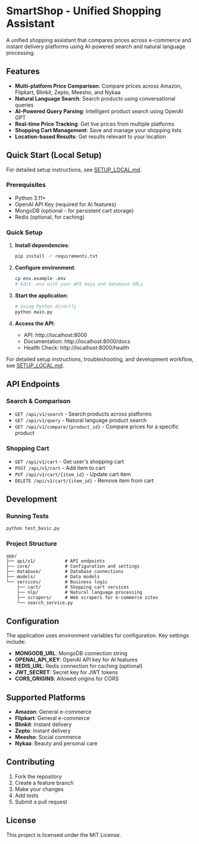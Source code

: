 # SmartShop - Unified Shopping Assistant

A unified shopping assistant that compares prices across e-commerce and instant delivery platforms using AI-powered search and natural language processing.

## Features

- **Multi-platform Price Comparison**: Compare prices across Amazon, Flipkart, Blinkit, Zepto, Meesho, and Nykaa
- **Natural Language Search**: Search products using conversational queries
- **AI-Powered Query Parsing**: Intelligent product search using OpenAI GPT
- **Real-time Price Tracking**: Get live prices from multiple platforms
- **Shopping Cart Management**: Save and manage your shopping lists
- **Location-based Results**: Get results relevant to your location

## Quick Start (Local Setup)

For detailed setup instructions, see [SETUP_LOCAL.md](SETUP_LOCAL.md).

### Prerequisites

- Python 3.11+
- OpenAI API Key (required for AI features)
- MongoDB (optional - for persistent cart storage)
- Redis (optional, for caching)

### Quick Setup

1. **Install dependencies**:
   ```bash
   pip install -r requirements.txt
   ```

2. **Configure environment**:
   ```bash
   cp env.example .env
   # Edit .env with your API keys and database URLs
   ```

3. **Start the application**:
   ```bash
   # Using Python directly
   python main.py
   
   ```

4. **Access the API**:
   - API: http://localhost:8000
   - Documentation: http://localhost:8000/docs
   - Health Check: http://localhost:8000/health

For detailed setup instructions, troubleshooting, and development workflow, see [SETUP_LOCAL.md](SETUP_LOCAL.md).

## API Endpoints

### Search & Comparison
- `GET /api/v1/search` - Search products across platforms
- `GET /api/v1/query` - Natural language product search
- `GET /api/v1/compare/{product_id}` - Compare prices for a specific product

### Shopping Cart
- `GET /api/v1/cart` - Get user's shopping cart
- `POST /api/v1/cart` - Add item to cart
- `PUT /api/v1/cart/{item_id}` - Update cart item
- `DELETE /api/v1/cart/{item_id}` - Remove item from cart

## Development

### Running Tests
```bash
python test_basic.py
```

### Project Structure
```
app/
├── api/v1/           # API endpoints
├── core/             # Configuration and settings
├── database/         # Database connections
├── models/           # Data models
└── services/         # Business logic
    ├── cart/         # Shopping cart services
    ├── nlp/          # Natural language processing
    ├── scrapers/     # Web scrapers for e-commerce sites
    └── search_service.py
```

## Configuration

The application uses environment variables for configuration. Key settings include:

- **MONGODB_URL**: MongoDB connection string
- **OPENAI_API_KEY**: OpenAI API key for AI features
- **REDIS_URL**: Redis connection for caching (optional)
- **JWT_SECRET**: Secret key for JWT tokens
- **CORS_ORIGINS**: Allowed origins for CORS

## Supported Platforms

- **Amazon**: General e-commerce
- **Flipkart**: General e-commerce  
- **Blinkit**: Instant delivery
- **Zepto**: Instant delivery
- **Meesho**: Social commerce
- **Nykaa**: Beauty and personal care

## Contributing

1. Fork the repository
2. Create a feature branch
3. Make your changes
4. Add tests
5. Submit a pull request

## License

This project is licensed under the MIT License. 
